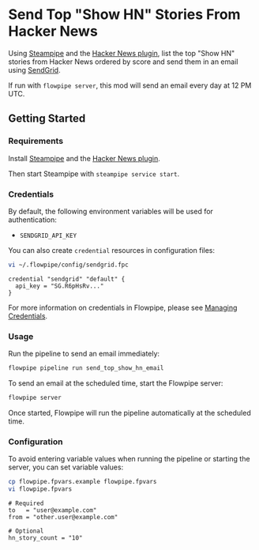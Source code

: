 # Send Top "Show HN" Stories From Hacker News

Using [Steampipe](https://steampipe.io/) and the [Hacker News plugin](https://hub.steampipe.io/plugins/turbot/hackernews), list the top "Show HN" stories from Hacker News ordered by score and send them in an email using [SendGrid](https://sendgrid.com).

If run with `flowpipe server`, this mod will send an email every day at 12 PM UTC.

## Getting Started

### Requirements

Install [Steampipe](https://steampipe.io/downloads) and the [Hacker News plugin](https://hub.steampipe.io/plugins/turbot/hackernews#get-started).

Then start Steampipe with `steampipe service start`.

### Credentials

By default, the following environment variables will be used for authentication:

- `SENDGRID_API_KEY`

You can also create `credential` resources in configuration files:

```sh
vi ~/.flowpipe/config/sendgrid.fpc
```

```hcl
credential "sendgrid" "default" {
  api_key = "SG.R6pHsRv..."
}
```

For more information on credentials in Flowpipe, please see [Managing Credentials](https://flowpipe.io/docs/run/credentials).

### Usage

Run the pipeline to send an email immediately:

```sh
flowpipe pipeline run send_top_show_hn_email
```

To send an email at the scheduled time, start the Flowpipe server:

```sh
flowpipe server
```

Once started, Flowpipe will run the pipeline automatically at the scheduled time.

### Configuration

To avoid entering variable values when running the pipeline or starting the server, you can set variable values:

```sh
cp flowpipe.fpvars.example flowpipe.fpvars
vi flowpipe.fpvars
```

```hcl
# Required
to   = "user@example.com"
from = "other.user@example.com"

# Optional
hn_story_count = "10"
```
